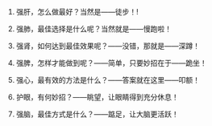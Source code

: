 1. 强肝，怎么做最好？当然是——徒步！!

2. 强肺，最佳选择是什么呢？当然就是——慢跑啦！

3. 强肾，如何达到最佳效果呢？——没错，那就是——深蹲！

4. 强脾，怎样才能做到呢？——简单，只要妙招在于——跪坐！

5. 强心，最有效的方法是什么？——答案就在这里——叩额！

6. 护眼，有何妙招？——眺望，让眼睛得到充分休息！

7. 强脑，最佳方式是什么？——踮足，让大脑更活跃！

